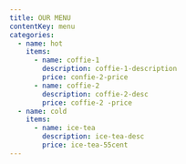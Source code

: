 ```yaml
---
title: OUR MENU
contentKey: menu
categories:
  - name: hot
    items:
      - name: coffie-1
        description: coffie-1-description
        price: confie-2-price
      - name: coffie-2
        description: coffie-2-desc
        price: coffie-2 -price
  - name: cold
    items:
      - name: ice-tea
        description: ice-tea-desc
        price: ice-tea-55cent
---
```

